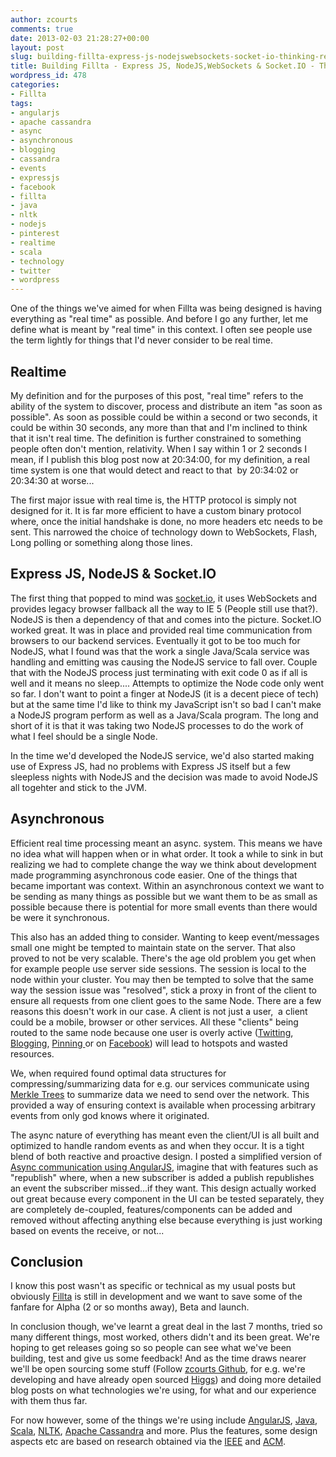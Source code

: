 ```yaml
---
author: zcourts
comments: true
date: 2013-02-03 21:28:27+00:00
layout: post
slug: building-fillta-express-js-nodejswebsockets-socket-io-thinking-realtime
title: Building Fillta - Express JS, NodeJS,WebSockets & Socket.IO - Thinking Realtime
wordpress_id: 478
categories:
- Fillta
tags:
- angularjs
- apache cassandra
- async
- asynchronous
- blogging
- cassandra
- events
- expressjs
- facebook
- fillta
- java
- nltk
- nodejs
- pinterest
- realtime
- scala
- technology
- twitter
- wordpress
---
```


One of the things we've aimed for when Fillta was being designed is having everything as "real time" as possible. And before I go any further, let me define what is meant by "real time" in this context. I often see people use the term lightly for things that I'd never consider to be real time.


## Realtime


My definition and for the purposes of this post, "real time" refers to the ability of the system to discover, process and distribute an item "as soon as possible". As soon as possible could be within a second or two seconds, it could be within 30 seconds, any more than that and I'm inclined to think that it isn't real time. The definition is further constrained to something people often don't mention, relativity. When I say within 1 or 2 seconds I mean, if I publish this blog post now at 20:34:00, for my definition, a real time system is one that would detect and react to that  by 20:34:02 or 20:34:30 at worse...<!-- more -->

The first major issue with real time is, the HTTP protocol is simply not designed for it. It is far more efficient to have a custom binary protocol where, once the initial handshake is done, no more headers etc needs to be sent. This narrowed the choice of technology down to WebSockets, Flash, Long polling or something along those lines.


## Express JS, NodeJS & Socket.IO


The first thing that popped to mind was [socket.io](http://socket.io/), it uses WebSockets and provides legacy browser fallback all the way to IE 5 (People still use that?). NodeJS is then a dependency of that and comes into the picture. Socket.IO worked great. It was in place and provided real time communication from browsers to our backend services. Eventually it got to be too much for NodeJS, what I found was that the work a single Java/Scala service was handling and emitting was causing the NodeJS service to fall over. Couple that with the NodeJS process just terminating with exit code 0 as if all is well and it means no sleep.... Attempts to optimize the Node code only went so far. I don't want to point a finger at NodeJS (it is a decent piece of tech) but at the same time I'd like to think my JavaScript isn't so bad I can't make a NodeJS program perform as well as a Java/Scala program. The long and short of it is that it was taking two NodeJS processes to do the work of what I feel should be a single Node.

In the time we'd developed the NodeJS service, we'd also started making use of Express JS, had no problems with Express JS itself but a few sleepless nights with NodeJS and the decision was made to avoid NodeJS all togehter and stick to the JVM.


## Asynchronous


Efficient real time processing meant an async. system. This means we have no idea what will happen when or in what order. It took a while to sink in but realizing we had to complete change the way we think about development made programming asynchronous code easier. One of the things that became important was context. Within an asynchronous context we want to be sending as many things as possible but we want them to be as small as possible because there is potential for more small events than there would be were it synchronous.

This also has an added thing to consider. Wanting to keep event/messages small one might be tempted to maintain state on the server. That also proved to not be very scalable. There's the age old problem you get when for example people use server side sessions. The session is local to the node within your cluster. You may then be tempted to solve that the same way the session issue was "resolved", stick a proxy in front of the client to ensure all requests from one client goes to the same Node. There are a few reasons this doesn't work in our case. A client is not just a user,  a client could be a mobile, browser or other services. All these "clients" being routed to the same node because one user is overly active ([Twitting](http://twitter.com), [Blogging](http://wordpress.com), [Pinning ](http://pinterest.com/)or on [Facebook](http://facebook.com)) will lead to hotspots and wasted resources.

We, when required found optimal data structures for compressing/summarizing data for e.g. our services communicate using [Merkle Trees](http://en.wikipedia.org/wiki/Hash_tree) to summarize data we need to send over the network. This provided a way of ensuring context is available when processing arbitrary events from only god knows where it originated.

The async nature of everything has meant even the client/UI is all built and optimized to handle random events as and when they occur. It is a tight blend of both reactive and proactive design. I posted a simplified version of [Async communication using AngularJS](http://crlog.info/2013/01/09/angularjs-communicate-between-controllers-services-and-directives/), imagine that with features such as "republish" where, when a new subscriber is added a publish republishes an event the subscriber missed...if they want. This design actually worked out great because every component in the UI can be tested separately, they are completely de-coupled, features/components can be added and removed without affecting anything else because everything is just working based on events the receive, or not...


## Conclusion


I know this post wasn't as specific or technical as my usual posts but obviously [Fillta](http://fillta.com) is still in development and we want to save some of the fanfare for Alpha (2 or so months away), Beta and launch.

In conclusion though, we've learnt a great deal in the last 7 months, tried so many different things, most worked, others didn't and its been great. We're hoping to get releases going so so people can see what we've been building, test and give us some feedback! And as the time draws nearer we'll be open sourcing some stuff (Follow [zcourts Github](https://github.com/zcourts), for e.g. we're developing and have already open sourced [Higgs](https://github.com/zcourts/higgs)) and doing more detailed blog posts on what technologies we're using, for what and our experience with them thus far.

For now however, some of the things we're using include [AngularJS](http://angularjs.org/), [Java](http://www.oracle.com/us/technologies/java/overview/index.html), [Scala](http://www.scala-lang.org/), [NLTK](http://nltk.org/), [Apache Cassandra](http://cassandra.apache.org) and more. Plus the features, some design aspects etc are based on research obtained via the [IEEE](http://ieeexplore.ieee.org) and [ACM](http://www.acm.org/).
